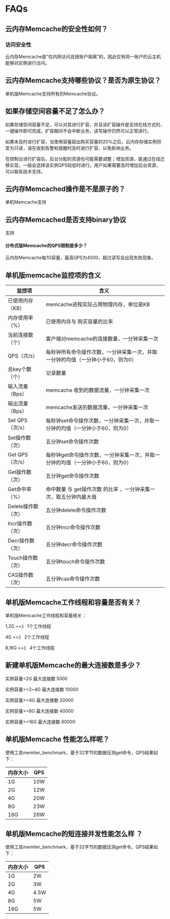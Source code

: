 # FAQs



## 云内存Memcache的安全性如何？

### 访问安全性

云内存Memcache是“仅内网访问且按账户隔离”的，因此仅有同一账户的云主机能够对实例进行访问。

## 云内存Memcache支持哪些协议？是否为原生协议？

单机版Memcache支持所有的Memcache协议。

## 如果存储空间容量不足了怎么办？

如果存储空间容量不足，可以对其进行扩容，并且该扩容操作是支持在线方式的，一键操作即可完成，扩容期间不会中断业务，读写操作仍然可以正常进行。

如果未及时进行扩容，当使用容量超出购买容量的20%之后，云内存存储实例将变为只读，请在收到告警和提醒时及时进行扩容，以免影响业务。

在控制台进行扩容后，后台分配的资源也可能需要调整；增加资源，是通过在线迁移实现，一般会选择该实例QPS较低时进行。用户如果需要及时增加后台资源，可以联系技术支持。

## 云内存Memcached操作是不是原子的？

单机Memcache支持

## 云内存Memcached是否支持binary协议

支持

#### 分布式版Memcache的QPS限制是多少？

云内存Memcache每1G容量，最高QPS为4000，超过读写会出现失败现象。

## 单机版memcache监控项的含义

| 监控项          | 含义                                         |
| ------------ | ------------------------------------------ |
| 已使用内存（KB）    | memcache进程实际占用物理内存，单位是KB                   |
| 内存使用率（%）     | 已使用内存与 购买容量的比率                             |
| 当前连接数（个）     | 客户端对memcache的连接数量，一分钟采集一次                  |
| QPS（次/s）     | 每秒钟所有命令操作次数，一分钟采集一次，并取一分钟的均值（一分钟小于60，则为0）  |
| 总key个数（个）    | 记录数量                                       |
| 输入流量（Bps）    | memcache 收到的数据流量，一分钟采集一次                   |
| 输出流量（Bps）    | memcache发送的数据流量，一分钟采集一次                    |
| Set QPS（次/s） | 每秒钟set命令操作次数，一分钟采集一次，并取一分钟的均值（一分钟小于60，则为0） |
| Set操作数（次）    | 五分钟set命令操作次数                               |
| Get QPS（次/s） | 每秒钟get命令操作次数，一分钟采集一次，并取一分钟的均值（一分钟小于60，则为0） |
| Get操作数（次）    | 五分钟get命令操作次数                               |
| Get命中率（%）    | 命中数量 与 get操作次数 的比率 ，一分钟采集一次，取五分钟内最大值       |
| Delete操作数（次） | 五分钟delete命令操作次数                            |
| Incr操作数（次）   | 五分钟incr命令操作次数                              |
| Decr操作数（次）   | 五分钟decr命令操作次数                              |
| Touch操作数（次）  | 五分钟touch命令操作次数                             |
| CAS操作数（次）    | 五分钟cas命令操作次数                               |

## 单机版Memcache工作线程和容量是否有关？

单机版Memcache工作线程和容量相关：

1,2G ==》 1个工作线程

4G ==》 2个工作线程

8,16G ==》 4个工作线程

## 新建单机版Memcache的最大连接数是多少？

实例容量\<2G 最大连接数 5000

实例容量\>=2\~4G 最大连接数 10000

实例容量\>=4G 最大连接数 20000

实例容量\>=8G 最大连接数 40000

实例容量\>=16G 最大连接数 80000

## 单机版Memcache 性能怎么样呢？

使用工具memtier\_benchmark，基于32字节的数据压测get命令，QPS结果如下：

| 内存大小 | QPS |
| ---- | --- |
| 1G   | 10W |
| 2G   | 12W |
| 4G   | 20W |
| 8G   | 23W |
| 16G  | 26W |

## 单机版Memcache的短连接并发性能怎么样 ？

使用工具memtier\_benchmark，基于32字节的数据压测get命令，QPS结果如下：

| 内存大小 | QPS  |
| ---- | ---- |
| 1G   | 2W   |
| 2G   | 3W   |
| 4G   | 4.5W |
| 8G   | 5W   |
| 16G  | 5W   |
